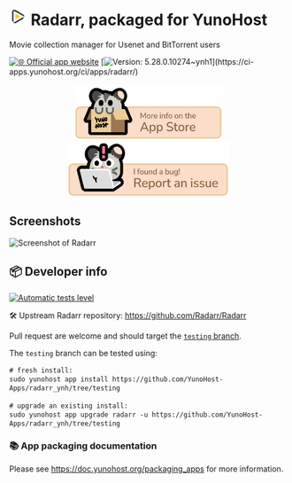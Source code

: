<!--
N.B.: This README was automatically generated by <https://github.com/YunoHost/apps_tools/blob/main/readme_generator>
It shall NOT be edited by hand.
-->

<h1>
  <img src="https://raw.githubusercontent.com/YunoHost/apps/main/logos/radarr.png" width="32px" alt="Logo of Radarr">
  Radarr, packaged for YunoHost
</h1>

Movie collection manager for Usenet and BitTorrent users

[![🌐 Official app website](https://img.shields.io/badge/Official_app_website-darkgreen?style=for-the-badge)](https://radarr.video)
[![Version: 5.28.0.10274~ynh1](https://img.shields.io/badge/Version-5.28.0.10274~ynh1-rgb(18,138,11)?style=for-the-badge)](https://ci-apps.yunohost.org/ci/apps/radarr/)

<div align="center">
<a href="https://apps.yunohost.org/app/radarr"><img height="100px" src="https://github.com/YunoHost/yunohost-artwork/raw/refs/heads/main/badges/neopossum-badges/badge_more_info_on_the_appstore.svg"/></a>
<a href="https://github.com/YunoHost-Apps/radarr_ynh/issues"><img height="100px" src="https://github.com/YunoHost/yunohost-artwork/raw/refs/heads/main/badges/neopossum-badges/badge_report_an_issue.svg"/></a>
</div>


## Screenshots
![Screenshot of Radarr](./doc/screenshots/screenshot.jpg)

## 📦 Developer info

[![Automatic tests level](https://apps.yunohost.org/badge/cilevel/radarr)](https://ci-apps.yunohost.org/ci/apps/radarr/)

🛠️ Upstream Radarr repository: <https://github.com/Radarr/Radarr>

Pull request are welcome and should target the [`testing` branch](https://github.com/YunoHost-Apps/radarr_ynh/tree/testing).

The `testing` branch can be tested using:
```
# fresh install:
sudo yunohost app install https://github.com/YunoHost-Apps/radarr_ynh/tree/testing

# upgrade an existing install:
sudo yunohost app upgrade radarr -u https://github.com/YunoHost-Apps/radarr_ynh/tree/testing
```

### 📚 App packaging documentation

Please see <https://doc.yunohost.org/packaging_apps> for more information.